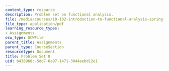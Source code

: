 ```yaml
---
content_type: resource
description: Problem set on functional analysis.
file: /media/courses/18-102-introduction-to-functional-analysis-spring-2009/b438968c5dd76a9714713044eebd12e1_MIT18_102s09_pset08.pdf
file_type: application/pdf
learning_resource_types:
- Assignments
ocw_type: OCWFile
parent_title: Assignments
parent_type: CourseSection
resourcetype: Document
title: Problem Set 8
uid: b438968c-5dd7-6a97-1471-3044eebd12e1
---
```

